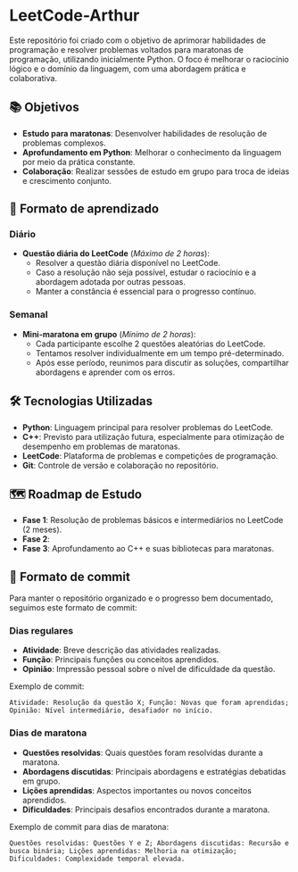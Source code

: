 # LeetCode-Arthur

Este repositório foi criado com o objetivo de aprimorar habilidades de programação e resolver problemas voltados para maratonas de programação, utilizando inicialmente Python. O foco é melhorar o raciocínio lógico e o domínio da linguagem, com uma abordagem prática e colaborativa.

## 📚 Objetivos
- **Estudo para maratonas**: Desenvolver habilidades de resolução de problemas complexos.
- **Aprofundamento em Python**: Melhorar o conhecimento da linguagem por meio da prática constante.
- **Colaboração**: Realizar sessões de estudo em grupo para troca de ideias e crescimento conjunto.

## 🚀 Formato de aprendizado

### Diário
- **Questão diária do LeetCode** (*Máximo de 2 horas*):
  - Resolver a questão diária disponível no LeetCode.
  - Caso a resolução não seja possível, estudar o raciocínio e a abordagem adotada por outras pessoas.
  - Manter a constância é essencial para o progresso contínuo.

### Semanal
- **Mini-maratona em grupo** (*Mínimo de 2 horas*):
  - Cada participante escolhe 2 questões aleatórias do LeetCode.
  - Tentamos resolver individualmente em um tempo pré-determinado.
  - Após esse período, reunimos para discutir as soluções, compartilhar abordagens e aprender com os erros.

## 🛠️ Tecnologias Utilizadas
- **Python**: Linguagem principal para resolver problemas do LeetCode.
- **C++**: Previsto para utilização futura, especialmente para otimização de desempenho em problemas de maratonas.
- **LeetCode**: Plataforma de problemas e competições de programação.
- **Git**: Controle de versão e colaboração no repositório.

## 🗺️ Roadmap de Estudo
- **Fase 1**: Resolução de problemas básicos e intermediários no LeetCode (2 meses).
- **Fase 2**: 
- **Fase 3**: Aprofundamento ao C++ e suas bibliotecas para maratonas.

## 📝 Formato de commit
Para manter o repositório organizado e o progresso bem documentado, seguimos este formato de commit:

### Dias regulares

- **Atividade**: Breve descrição das atividades realizadas.
- **Função**: Principais funções ou conceitos aprendidos.
- **Opinião**: Impressão pessoal sobre o nível de dificuldade da questão.

Exemplo de commit:

```
Atividade: Resolução da questão X; Função: Novas que foram aprendidas; Opinião: Nível intermediário, desafiador no início.
```

### Dias de maratona

- **Questões resolvidas**: Quais questões foram resolvidas durante a maratona.
- **Abordagens discutidas**: Principais abordagens e estratégias debatidas em grupo.
- **Lições aprendidas**: Aspectos importantes ou novos conceitos aprendidos.
- **Dificuldades**: Principais desafios encontrados durante a maratona.

Exemplo de commit para dias de maratona:

```
Questões resolvidas: Questões Y e Z; Abordagens discutidas: Recursão e busca binária; Lições aprendidas: Melhoria na otimização; Dificuldades: Complexidade temporal elevada.
```
